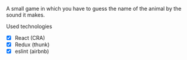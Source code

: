
A small game in which you have to guess the name of the animal by the sound it makes.

Used technologies
- [x] React (CRA)
- [x] Redux (thunk)
- [x] eslint (airbnb)
